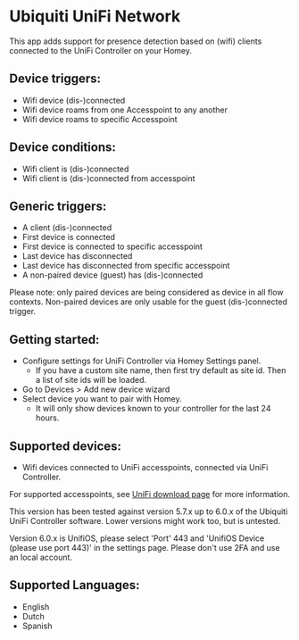 # Ubiquiti UniFi Network

This app adds support for presence detection based on (wifi) clients connected to the UniFi Controller on your Homey.

## Device triggers:
- Wifi device (dis-)connected
- Wifi device roams from one Accesspoint to any another
- Wifi device roams to specific Accesspoint

## Device conditions:
- Wifi client is (dis-)connected
- Wifi client is (dis-)connected from accesspoint

## Generic triggers:
- A client (dis-)connected
- First device is connected
- First device is connected to specific accesspoint
- Last device has disconnected
- Last device has disconnected from specific accesspoint
- A non-paired device (guest) has (dis-)connected

Please note: only paired devices are being considered as device in all flow contexts. Non-paired devices are only usable for the guest (dis-)connected trigger.


## Getting started:
- Configure settings for UniFi Controller via Homey Settings panel.
    - If you have a custom site name, then first try default as site id. Then a list of site ids will be loaded.
- Go to Devices > Add new device wizard
- Select device you want to pair with Homey.
    - It will only show devices known to your controller for the last 24 hours.


## Supported devices:
- Wifi devices connected to UniFi accesspoints, connected via UniFi Controller.

For supported accesspoints, see [UniFi download page](https://www.ubnt.com/download/unifi/) for more information.

This version has been tested against version 5.7.x up to 6.0.x of the Ubiquiti UniFi Controller software. Lower versions might work too, but is untested.

Version 6.0.x is UnifiOS, please select 'Port' 443 and 'UnifiOS Device (please use port 443)' in the settings page. Please don't use 2FA and use an local account.


## Supported Languages:
- English
- Dutch
- Spanish
